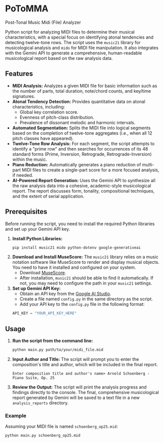 # PoToMMA
Post-Tonal Music Midi (File) Analyzer

Python script for analyzing MIDI files to determine their musical characteristics, with a special focus on identifying atonal tendencies and detecting twelve-tone rows.
The script uses the `music21` library for musicological analysis and `mido` for MIDI file manipulation. 
It also integrates with the Gemini API to generate a comprehensive, human-readable musicological report based on the raw analysis data.

## Features

- **MIDI Analysis:** Analyzes a given MIDI file for basic information such as the number of parts, total duration, note/chord counts, and key/time signatures.
- **Atonal Tendency Detection:** Provides quantitative data on atonal characteristics, including:
    - Global key correlation score.
    - Evenness of pitch-class distribution.
    - Prevalence of dissonant melodic and harmonic intervals.
- **Automated Segmentation:** Splits the MIDI file into logical segments based on the completion of twelve-tone aggregates (i.e., when all 12 pitch classes have appeared).
- **Twelve-Tone Row Analysis:** For each segment, the script attempts to identify a "prime row" and then searches for occurrences of its 48 standard forms (Prime, Inversion, Retrograde, Retrograde-Inversion) within the music.
- **Piano Reduction:** Automatically generates a piano reduction of multi-part MIDI files to create a single-part score for a more focused analysis, if needed.
- **AI-Powered Report Generation:** Uses the Gemini API to synthesize all the raw analysis data into a cohesive, academic-style musicological report. The report discusses form, tonality, compositional techniques, and the extent of serial application.

## Prerequisites

Before running the script, you need to install the required Python libraries and set up your Gemini API key.

1.  **Install Python Libraries:**
    ```bash
    pip install music21 mido python-dotenv google-generativeai
    ```
2.  **Download and Install MuseScore:**
    The `music21` library relies on a music notation software like MuseScore to render and display musical objects. You need to have it installed and configured on your system.
    -   Download [MuseScore](https://musescore.org/en/download).
    -   After installation, `music21` should be able to find it automatically. If not, you may need to configure the path in your `music21` settings.
3.  **Set up Gemini API Key:**
    -   Obtain an API key from the [Google AI Studio](https://aistudio.google.com/).
    -   Create a file named `config.py` in the same directory as the script.
    -   Add your API key to the `config.py` file in the following format:
    ```python
    API_KEY = "YOUR_API_KEY_HERE"
    ```

## Usage

1.  **Run the script from the command line:**
    ```bash
    python main.py path/to/your/midi_file.mid
    ```
2.  **Input Author and Title:**
    The script will prompt you to enter the composition's title and author, which will be included in the final report.
    ```
    Enter composition title and author's name> Arnold Schoenberg - Piano Suite, Op. 25
    ```
3.  **Review the Output:**
    The script will print the analysis progress and findings directly to the console. The final, comprehensive musicological report generated by Gemini will be saved to a text file in a new `analysis_reports` directory.

### Example
Assuming your MIDI file is named `schoenberg_op25.mid`:

```bash
python main.py schoenberg_op25.mid
